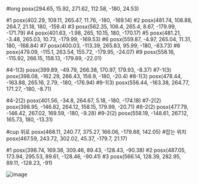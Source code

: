#long
posx(294.65, 15.92, 271.62, 112.58, -180, 24.53)


#1
posx(402.29, 109.11, 265.47, 11.76, -180, -169.14)
#2
posx(481.74, 108.88, 264.7, 21.18, 180, -159.4)
#3
posx(562.35, 106.4, 265.4, 8.67, -179.99, -171.79)
#4
posx(401.63, -1.98, 265, 10.15, 180, -170.17)
#5
posx(481.21, -3.48, 265.03, 10.73, -179.99, -169.53)
#6
posx(559.87, -4.97, 265.04, 11.31, 180, -168.84)
#7
posx(400.03, -113.39, 265.83, 95.99, -180, -83.73)
#8
posx(479.09, -115.1, 263.54, 155.72, -179.95, -24.07)
#9
posx(558.16, -115.92, 266.15, 158.13, -179.89, -22.01)

#4-1(3)
posx(399.89, -49.79, 266.38, 170.97, 179.93, -8.37)
#7-1(3)
posx(398.08, -162.29, 266.43, 158.9, -180, -20.4)
#8-1(3)
posx(478.44, -163.88, 265.16, 2.79, -180, -176.94)
#9-1(3)
posx(556.44, -163.38, 264.77, 171.27, -180, -8.71)

#4-2(2)
posx(401.56, -34.8, 264.67, 5.18, -180, -174.18)
#7-2(2)
posx(398.95, -146.82, 264.12, 158.15, 179.99, -20.71)
#8-2(2)
posx(477.79, -146.42, 267.02, 169.59, -180, -9.28)
#9-2(2)
posx(558.19, -148.61, 267.12, 165.73, 180, -13.31)

#cup 위로
posx(468.11, 240.77, 375.27, 166.06, -179.88, 142.05)
#잡는 위치
posx(467.59, 243.72, 302.02, 45.37, -179.7, 21.17)



#1
posx(398.74, 169.38, 309.46, 89.43, -128.43, -90.38)
#2
posx(487.05, 173.94, 295.53, 89.61, -128.46, -90.41)
#3
posx(566.14, 128.39, 282.95, 89.11, -128.23, -91)

![image](https://github.com/user-attachments/assets/25cebef2-d99b-455b-8a81-a06074d83163)

